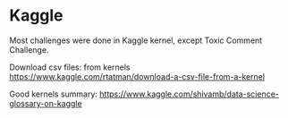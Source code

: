 # Kaggle

Most challenges were done in Kaggle kernel, except Toxic Comment Challenge. 



Download csv files: from kernels https://www.kaggle.com/rtatman/download-a-csv-file-from-a-kernel

Good kernels summary: https://www.kaggle.com/shivamb/data-science-glossary-on-kaggle
